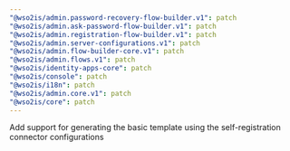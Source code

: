 ```yaml
---
"@wso2is/admin.password-recovery-flow-builder.v1": patch
"@wso2is/admin.ask-password-flow-builder.v1": patch
"@wso2is/admin.registration-flow-builder.v1": patch
"@wso2is/admin.server-configurations.v1": patch
"@wso2is/admin.flow-builder-core.v1": patch
"@wso2is/admin.flows.v1": patch
"@wso2is/identity-apps-core": patch
"@wso2is/console": patch
"@wso2is/i18n": patch
"@wso2is/admin.core.v1": patch
"@wso2is/core": patch
---
```


Add support for generating the basic template using the self-registration connector configurations
